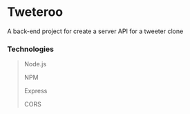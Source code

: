 # Tweteroo

A back-end project for create a server API for a tweeter clone

### Technologies
> <p>Node.js</p>
> <p>NPM</p>
> <p>Express</p>
> <p>CORS</p>